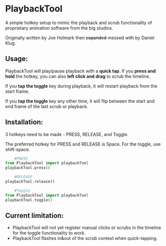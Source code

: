 # PlaybackTool

A simple hotkey setup to mimic the playback and scrub functionality of proprietary animation software from the big studios.


Originally written by Joe Holmark then ~~expanded~~ messed with by Daniel Klug.


## Usage:
PlaybackTool will play/pause playback with a **quick tap**. If you **press and hold**
the hotkey, you can also **left click and drag** to scrub the timeline.

If you **tap the toggle** key during playback, it will restart playback from the
start frame.

If you **tap the toggle** key any other time, it will flip between the start and
end frame of the last scrub or playback.



## Installation:
3 hotkeys need to be made - PRESS, RELEASE, and Toggle.

The preferred hotkey for PRESS and RELEASE is Space. 
For the toggle, use shift-space.


```python
    #PRESS
from PlaybackTool import playbackTool
playbackTool.press()
```

```python
    #RELEASE
playbackTool.release()
```
```python
    #Toggle
from PlaybackTool import playbackTool
playbackTool.toggle()
```


## Current limitation:
- PlaybackTool will not yet register manual clicks or scrubs in the timeline for the toggle functionality to work.
- PlaybackTool flashes in&out of the scrub context when quick-tapping.

